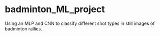 # badminton_ML_project
Using an MLP and CNN to classify different shot types in still images of badminton rallies.
